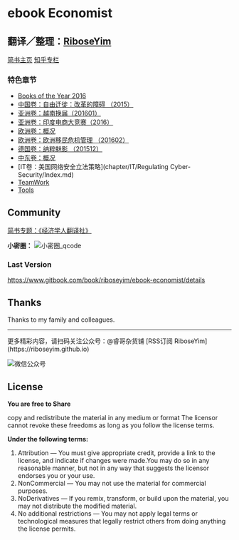 # ebook Economist

## 翻译／整理：[RiboseYim](https://riboseyim.github.io)


[简书主页](http://www.jianshu.com/u/8cc1dba4bc96)
[知乎专栏](https://www.zhihu.com/people/riboseyim)

### 特色章节

* [Books of the Year 2016](chapter/books/2016.md)
* [中国卷：自由迁徙：改革的障碍 （2015）](chapter/China/Hukou2015.md)
* [亚洲卷：越南换届（201601）](chapter/Asia/Vietnam.md)
* [亚洲卷：印度电商大竞赛（2016）](chapter/Asia/India.md)
* [欧洲卷：概况](chapter/Europe/Migration-Info.md)
* [欧洲卷：欧洲移民危机管理 （201602）](chapter/Europe/Migration.md)
* [德国卷：纳粹魅影 （201512）](chapter/Germany/Nazi.md)
* [中东卷：概况](chapter/MiddleEast/MiddleEast-Info.md)
* [IT卷：美国网络安全立法策略](chapter/IT/Regulating Cyber-Security/Index.md)
* [TeamWork](chapter/teamwork/Ideas.md)
* [Tools](chapter/tools/Tools.md)


## Community

[简书专题：《经济学人翻译社》](http://www.jianshu.com/c/f2ea0605db4b)

**小密圈：**
![小密圈_qcode](http://o8m8ngokc.bkt.clouddn.com/riboseyim_id_quanzi_economist_small.png)


### Last Version

https://www.gitbook.com/book/riboseyim/ebook-economist/details

## Thanks

Thanks to my family and colleagues.

<hr>
更多精彩内容，请扫码关注公众号：@睿哥杂货铺 [RSS订阅 RiboseYim](https://riboseyim.github.io)

![微信公众号](http://o8m8ngokc.bkt.clouddn.com/qrcode_for_gh_896dd3dd5255_344.jpg)

## License

**You are free to Share**

copy and redistribute the material in any medium or format
The licensor cannot revoke these freedoms as long as you follow the license terms.

**Under the following terms:**

1. Attribution — You must give appropriate credit, provide a link to the license, and indicate if changes were made.You may do so in any reasonable manner, but not in any way that suggests the licensor endorses you or your use.
2. NonCommercial — You may not use the material for commercial purposes.
3. NoDerivatives — If you remix, transform, or build upon the material, you may not distribute the modified material.
4. No additional restrictions — You may not apply legal terms or technological measures that legally restrict others from doing anything the license permits.
